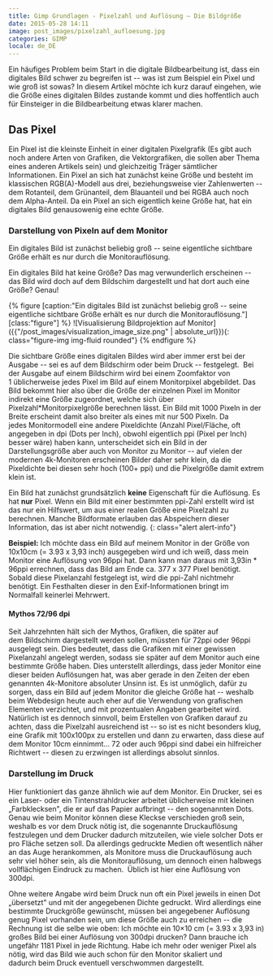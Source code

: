```yaml
---
title: Gimp Grundlagen - Pixelzahl und Auflösung – Die Bildgröße
date: 2015-05-28 14:11
image: post_images/pixelzahl_aufloesung.jpg
categories: GIMP
locale: de_DE
---
```


Ein häufiges Problem beim Start in die digitale Bildbearbeitung ist, dass ein digitales Bild schwer zu begreifen ist -- was ist zum Beispiel ein Pixel und wie groß ist sowas? In diesem Artikel möchte ich kurz darauf eingehen, wie die Größe eines digitalen Bildes zustande kommt und dies hoffentlich auch für Einsteiger in die Bildbearbeitung etwas klarer machen.

<!--more-->

Das Pixel
---------

Ein Pixel ist die kleinste Einheit in einer digitalen Pixelgrafik (Es gibt auch noch andere Arten von Grafiken, die Vektorgrafiken, die sollen aber Thema eines anderen Artikels sein) und gleichzeitig Träger sämtlicher Informationen. Ein Pixel an sich hat zunächst keine Größe und besteht im klassischen RGB(A)-Modell aus drei, beziehungsweise vier Zahlenwerten -- dem Rotanteil, dem Grünanteil, dem Blauanteil und bei RGBA auch noch dem Alpha-Anteil. Da ein Pixel an sich eigentlich keine Größe hat, hat ein digitales Bild genausowenig eine echte Größe.

### Darstellung von Pixeln auf dem Monitor

Ein digitales Bild ist zunächst beliebig groß -- seine eigentliche sichtbare Größe erhält es nur durch die Monitorauflösung.

Ein digitales Bild hat keine Größe? Das mag verwunderlich erscheinen -- das Bild wird doch auf dem Bildschim dargestellt und hat dort auch eine Größe? Genau!

{% figure [caption:"Ein digitales Bild ist zunächst beliebig groß -- seine eigentliche sichtbare Größe erhält es nur durch die Monitorauflösung."] [class:"figure"] %}
![Visualisierung Bildprojektion auf Monitor]({{"/post_images/visualization_image_size.png" | absolute_url}}){: class="figure-img img-fluid rounded"}
{% endfigure %}

Die sichtbare Größe eines digitalen Bildes wird aber immer erst bei der Ausgabe -- sei es auf dem Bildschirm oder beim Druck -- festgelegt.  Bei der Ausgabe auf einem Bildschirm wird bei einem Zoomfaktor von 1 üblicherweise jedes Pixel im Bild auf einem Monitorpixel abgebildet. Das Bild bekommt hier also über die Größe der einzelnen Pixel im Monitor indirekt eine Größe zugeordnet, welche sich über Pixelzahl*Monitorpixelgröße berechnen lässt. Ein Bild mit 1000 Pixeln in der Breite erscheint damit also breiter als eines mit nur 500 Pixeln. Da jedes Monitormodell eine andere Pixeldichte (Anzahl Pixel/Fläche, oft angegeben in dpi (Dots per Inch), obwohl eigentlich ppi (Pixel per Inch) besser wäre) haben kann, unterscheidet sich ein Bild in der Darstellungsgröße aber auch von Monitor zu Monitor -- auf vielen der modernen 4k-Monitoren erscheinen Bilder daher sehr klein, da die Pixeldichte bei diesen sehr hoch (100+ ppi) und die Pixelgröße damit extrem klein ist.

Ein Bild hat zunächst grundsätzlich **keine** Eigenschaft für die Auflösung. Es hat **nur** Pixel. Wenn ein Bild mit einer bestimmten ppi-Zahl erstellt wird ist das nur ein Hilfswert, um aus einer realen Größe eine Pixelzahl zu berechnen. Manche Bildformate erlauben das Abspeichern dieser Information, das ist aber nicht notwendig.
{: class="alert alert-info"}

**Beispiel:** Ich möchte dass ein Bild auf meinem Monitor in der Größe von 10x10cm (= 3.93 x 3,93 inch) ausgegeben wird und ich weiß, dass mein Monitor eine Auflösung von 96ppi hat. Dann kann man daraus mit 3,93in * 96ppi errechnen, dass das Bild am Ende ca. 377 x 377 Pixel benötigt. Sobald diese Pixelanzahl festgelegt ist, wird die ppi-Zahl nichtmehr benötigt. Ein Festhalten dieser in den Exif-Informationen bringt im Normalfall keinerlei Mehrwert.

#### Mythos 72/96 dpi

Seit Jahrzehnten hält sich der Mythos, Grafiken, die später auf dem Bildschirm dargestellt werden sollen, müssten für 72ppi oder 96ppi ausgelegt sein. Dies bedeutet, dass die Grafiken mit einer gewissen Pixelanzahl angelegt werden, sodass sie später auf dem Monitor auch eine bestimmte Größe haben. Dies unterstellt allerdings, dass jeder Monitor eine dieser beiden Auflösungen hat, was aber gerade in den Zeiten der eben genannten 4k-Monitore absoluter Unsinn ist. Es ist unmöglich, dafür zu sorgen, dass ein Bild auf jedem Monitor die gleiche Größe hat -- weshalb beim Webdesign heute auch eher auf die Verwendung von grafischen Elementen verzichtet, und mit prozentualen Angaben gearbeitet wird. Natürlich ist es dennoch sinnvoll, beim Erstellen von Grafiken darauf zu achten, dass die Pixelzahl ausreichend ist -- so ist es nicht besonders klug, eine Grafik mit 100x100px zu erstellen und dann zu erwarten, dass diese auf dem Monitor 10cm einnimmt... 72 oder auch 96ppi sind dabei ein hilfreicher Richtwert -- diesen zu erzwingen ist allerdings absolut sinnlos.

### Darstellung im Druck

Hier funktioniert das ganze ähnlich wie auf dem Monitor. Ein Drucker, sei es ein Laser- oder ein Tintenstrahldrucker arbeitet üblicherweise mit kleinen „Farbklecksen", die er auf das Papier aufbringt -- den sogenannten Dots. Genau wie beim Monitor können diese Kleckse verschieden groß sein, weshalb es vor dem Druck nötig ist, die sogenannte Druckauflösung festzulegen und dem Drucker dadurch mitzuteilen, wie viele solcher Dots er pro Fläche setzen soll. Da allerdings gedruckte Medien oft wesentlich näher an das Auge herankommen, als Monitore muss die Druckauflösung auch sehr viel höher sein, als die Monitorauflösung, um dennoch einen halbwegs vollflächigen Eindruck zu machen.  Üblich ist hier eine Auflösung von 300dpi.

Ohne weitere Angabe wird beim Druck nun oft ein Pixel jeweils in einen Dot „übersetzt" und mit der angegebenen Dichte gedruckt. Wird allerdings eine bestimmte Druckgröße gewünscht, müssen bei angegebener Auflösung genug Pixel vorhanden sein, um diese Größe auch zu erreichen -- die Rechnung ist die selbe wie oben: Ich möchte ein 10×10 cm (= 3.93 x 3,93 in) großes Bild bei einer Auflösung von 300dpi drucken? Dann brauche ich ungefähr 1181 Pixel in jede Richtung. Habe ich mehr oder weniger Pixel als nötig, wird das Bild wie auch schon für den Monitor skaliert und dadurch beim Druck eventuell verschwommen dargestellt.